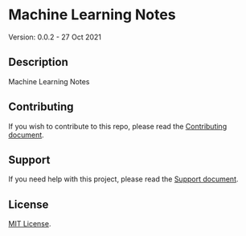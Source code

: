 # Machine Learning Notes 

Version: 0.0.2 - 27 Oct 2021

## Description

Machine Learning Notes

## Contributing

If you wish to contribute to this repo, please read the [Contributing document](.github/CONTRIBUTING.md).

## Support

If you need help with this project, please read the [Support document](.github/SUPPORT.md).

## License

[MIT License](LICENSE).
